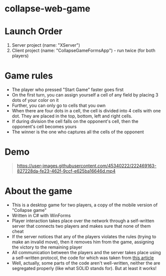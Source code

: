 # collapse-web-game

# Launch Order
1. Server project (name: "XServer")
2. Client project (name: "CollapseGameFormsApp") - run twice (for both players)

# Game rules
* The player who pressed "Start Game" faster goes first
* On the first turn, you can assign yourself a cell of any field by placing 3 dots of your color on it
* Further, you can only go to cells that you own
* When there are four dots in a cell, the cell is divided into 4 cells with one dot. They are placed in the top, bottom, left and right cells.
* If during division the cell falls on the opponent's cell, then the opponent's cell becomes yours
* The winner is the one who captures all the cells of the opponent

# Demo
> https://user-images.githubusercontent.com/45340222/222469163-827228da-fe23-462f-9ccf-e625ba16646d.mp4

# About the game
* This is a desktop game for two players, a copy of the mobile version of "Collapse game"
* Written in C# with WinForms
* Player interaction takes place over the network through a self-written server that connects two players and makes sure that none of them cheat
* If the server notices that any of the players violates the rules (trying to make an invalid move), then it removes him from the game, assigning the victory to the remaining player
* All communication between the players and the server takes place using a self-written protocol, the code for which was taken from [this article](https://tech-geek.ru/create-network-protocol/)
* Well, actually, some parts of the code aren't well-written, neither the are segregated properly (like what SOLID stands for). But at least it works!
